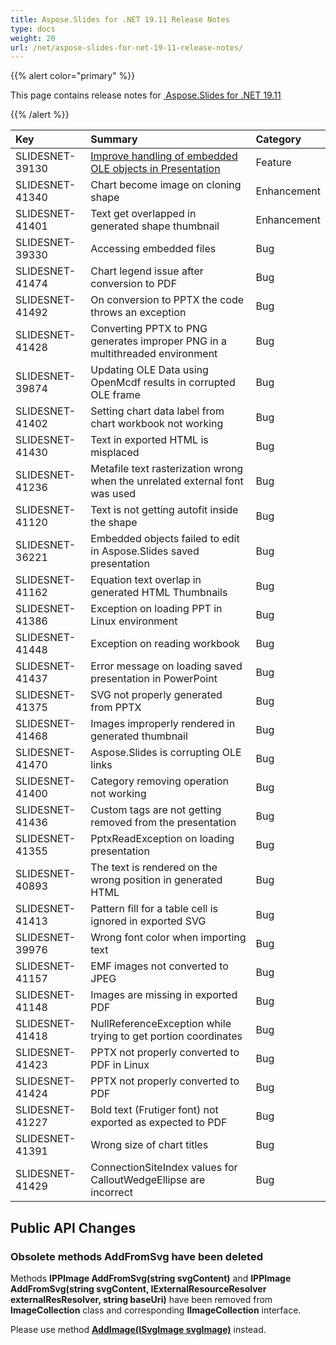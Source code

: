 ```yaml
---
title: Aspose.Slides for .NET 19.11 Release Notes
type: docs
weight: 20
url: /net/aspose-slides-for-net-19-11-release-notes/
---
```


{{% alert color="primary" %}} 

This page contains release notes for [ Aspose.Slides for .NET 19.11](https://www.nuget.org/packages/Aspose.Slides.NET/)

{{% /alert %}} 

|**Key**|**Summary**|**Category**|
| :- | :- | :- |
|SLIDESNET-39130|[Improve handling of embedded OLE objects in Presentation](/slides/net/shape-manipulations/#shapemanipulations-extractembeddedfilesfromoleobject)|Feature|
|SLIDESNET-41340|Chart become image on cloning shape|Enhancement|
|SLIDESNET-41401|Text get overlapped in generated shape thumbnail|Enhancement|
|SLIDESNET-39330|Accessing embedded files|Bug|
|SLIDESNET-41474|Chart legend issue after conversion to PDF|Bug|
|SLIDESNET-41492|On conversion to PPTX the code throws an exception|Bug|
|SLIDESNET-41428|Converting PPTX to PNG generates improper PNG in a multithreaded environment|Bug|
|SLIDESNET-39874|Updating OLE Data using OpenMcdf results in corrupted OLE frame|Bug|
|SLIDESNET-41402|Setting chart data label from chart workbook not working|Bug|
|SLIDESNET-41430|Text in exported HTML is misplaced|Bug|
|SLIDESNET-41236|Metafile text rasterization wrong when the unrelated external font was used|Bug|
|SLIDESNET-41120|Text is not getting autofit inside the shape|Bug|
|SLIDESNET-36221|Embedded objects failed to edit in Aspose.Slides saved presentation|Bug|
|SLIDESNET-41162|Equation text overlap in generated HTML Thumbnails|Bug|
|SLIDESNET-41386|Exception on loading PPT in Linux environment|Bug|
|SLIDESNET-41448|Exception on reading workbook|Bug|
|SLIDESNET-41437|Error message on loading saved presentation in PowerPoint|Bug|
|SLIDESNET-41375|SVG not properly generated from PPTX|Bug|
|SLIDESNET-41468|Images improperly rendered in generated thumbnail|Bug|
|SLIDESNET-41470|Aspose.Slides is corrupting OLE links|Bug|
|SLIDESNET-41400|Category removing operation not working|Bug|
|SLIDESNET-41436|Custom tags are not getting removed from the presentation|Bug|
|SLIDESNET-41355|PptxReadException on loading presentation|Bug|
|SLIDESNET-40893|The text is rendered on the wrong position in generated HTML|Bug|
|SLIDESNET-41413|Pattern fill for a table cell is ignored in exported SVG|Bug|
|SLIDESNET-39976|Wrong font color when importing text|Bug|
|SLIDESNET-41157|EMF images not converted to JPEG|Bug|
|SLIDESNET-41148|Images are missing in exported PDF|Bug|
|SLIDESNET-41418|NullReferenceException while trying to get portion coordinates|Bug|
|SLIDESNET-41423|PPTX not properly converted to PDF in Linux|Bug|
|SLIDESNET-41424|PPTX not properly converted to PDF|Bug|
|SLIDESNET-41227|Bold text (Frutiger font) not exported as expected to PDF|Bug|
|SLIDESNET-41391|Wrong size of chart titles|Bug|
|SLIDESNET-41429|ConnectionSiteIndex values for CalloutWedgeEllipse are incorrect|Bug|
## **Public API Changes**
### **Obsolete methods AddFromSvg have been deleted**
Methods **IPPImage AddFromSvg(string svgContent)** and **IPPImage AddFromSvg(string svgContent, IExternalResourceResolver externalResResolver, string baseUri)** have been removed from **ImageCollection** class and corresponding **IImageCollection** interface.

Please use method [**AddImage(ISvgImage svgImage)**](https://apireference.aspose.com/slides/net/aspose.slides.imagecollection/addimage/methods/1) instead.
